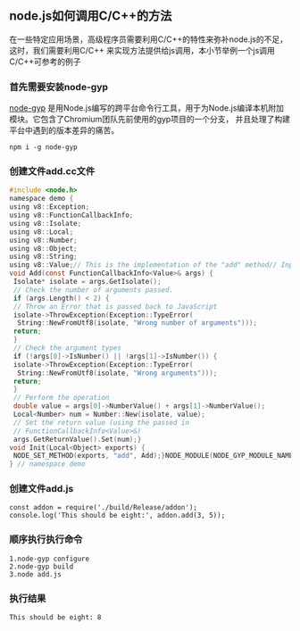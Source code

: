 ## node.js如何调用C/C++的方法
在一些特定应用场景，高级程序员需要利用C/C++的特性来弥补node.js的不足，这时，我们需要利用C/C++
来实现方法提供给js调用，本小节举例一个js调用C/C++可参考的例子
### 首先需要安装node-gyp
[node-gyp](https://www.npmjs.com/package/node-gyp) 是用Node.js编写的跨平台命令行工具，用于为Node.js编译本机附加模块。它包含了Chromium团队先前使用的gyp项目的一个分支， 并且处理了构建平台中遇到的版本差异的痛苦。
```
npm i -g node-gyp
```
### 创建文件add.cc文件

```c
#include <node.h>
namespace demo {
using v8::Exception;
using v8::FunctionCallbackInfo;
using v8::Isolate;
using v8::Local;
using v8::Number;
using v8::Object;
using v8::String;
using v8::Value;// This is the implementation of the "add" method// Input arguments are passed using the// const FunctionCallbackInfo<Value>& args struct
void Add(const FunctionCallbackInfo<Value>& args) {
 Isolate* isolate = args.GetIsolate();
 // Check the number of arguments passed.
 if (args.Length() < 2) {
 // Throw an Error that is passed back to JavaScript
 isolate->ThrowException(Exception::TypeError(
  String::NewFromUtf8(isolate, "Wrong number of arguments")));
 return;
 }
 // Check the argument types
 if (!args[0]->IsNumber() || !args[1]->IsNumber()) {
 isolate->ThrowException(Exception::TypeError(
  String::NewFromUtf8(isolate, "Wrong arguments")));
 return;
 }
 // Perform the operation
 double value = args[0]->NumberValue() + args[1]->NumberValue();
 Local<Number> num = Number::New(isolate, value);
 // Set the return value (using the passed in
 // FunctionCallbackInfo<Value>&)
 args.GetReturnValue().Set(num);}
void Init(Local<Object> exports) {
 NODE_SET_METHOD(exports, "add", Add);}NODE_MODULE(NODE_GYP_MODULE_NAME, Init)
} // namespace demo
```

### 创建文件add.js

```
const addon = require('./build/Release/addon');
console.log('This should be eight:', addon.add(3, 5));
```
### 顺序执行执行命令

```
1.node-gyp configure 
2.node-gyp build
3.node add.js
```

### 执行结果

```
This should be eight: 8
```


